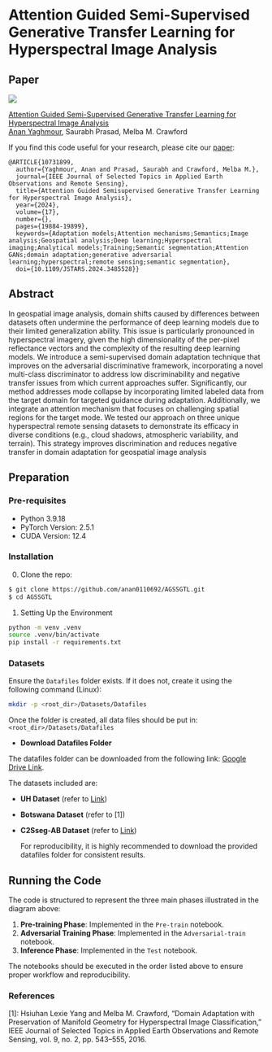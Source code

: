 # Attention Guided Semi-Supervised Generative Transfer Learning for Hyperspectral Image Analysis
## Paper
![](./framework.png)

[Attention Guided Semi-Supervised Generative Transfer Learning for Hyperspectral Image Analysis](https://ieeexplore.ieee.org/document/10731899)  
 [Anan Yaghmour](https://github.com/anan0110692),  Saurabh Prasad, Melba M. Crawford


If you find this code useful for your research, please cite our [paper](https://ieeexplore.ieee.org/document/10731899):

```
@ARTICLE{10731899,
  author={Yaghmour, Anan and Prasad, Saurabh and Crawford, Melba M.},
  journal={IEEE Journal of Selected Topics in Applied Earth Observations and Remote Sensing}, 
  title={Attention Guided Semisupervised Generative Transfer Learning for Hyperspectral Image Analysis}, 
  year={2024},
  volume={17},
  number={},
  pages={19884-19899},
  keywords={Adaptation models;Attention mechanisms;Semantics;Image analysis;Geospatial analysis;Deep learning;Hyperspectral imaging;Analytical models;Training;Semantic segmentation;Attention GANs;domain adaptation;generative adversarial learning;hyperspectral;remote sensing;semantic segmentation},
  doi={10.1109/JSTARS.2024.3485528}}

```
## Abstract
In geospatial image analysis, domain shifts caused by differences between datasets often undermine the performance of deep learning models due to their limited generalization ability. This issue is particularly pronounced in hyperspectral imagery, given the high dimensionality of the per-pixel reflectance vectors and the complexity of the resulting deep learning models. We introduce a semi-supervised domain adaptation technique that improves on the adversarial discriminative framework, incorporating a novel multi-class discriminator to address low discriminability and negative transfer issues from which current approaches suffer. Significantly, our method addresses mode collapse by incorporating limited labeled data from the target domain for targeted guidance during adaptation. Additionally, we integrate an attention mechanism that focuses on challenging spatial regions for the target mode. We tested our approach on three unique hyperspectral remote sensing datasets to demonstrate its efficacy in diverse conditions (e.g., cloud shadows, atmospheric variability, and terrain). This strategy improves discrimination and reduces negative transfer in domain adaptation for geospatial image analysis

## Preparation

### Pre-requisites
* Python 3.9.18
* PyTorch Version: 2.5.1
* CUDA Version: 12.4
### Installation
0. Clone the repo:
```bash
$ git clone https://github.com/anan0110692/AGSSGTL.git
$ cd AGSSGTL
```

1. Setting Up the Environment
```bash
python -m venv .venv
source .venv/bin/activate  
pip install -r requirements.txt
```
### Datasets

Ensure the `Datafiles` folder exists. If it does not, create it using the following command (Linux):

```bash
mkdir -p <root_dir>/Datasets/Datafiles
```
Once the folder is created, all data files should be put  in:
```<root_dir>/Datasets/Datafiles```
* **Download Datafiles Folder**


The datafiles folder  can be downloaded from the following link: [Google Drive Link](https://drive.google.com/drive/folders/1A1yYsHM48_Om39orlCQQQAw030ZuMb0w?usp=sharing).

The datasets included are:

- **UH Dataset** (refer to [Link](https://machinelearning.ee.uh.edu/2013-ieee-grss-data-fusion-contest/))
- **Botswana Dataset** (refer to [1])
- **C2Sseg-AB Dataset** (refer to [Link](https://github.com/danfenghong))


   For reproducibility, it is highly recommended to download the provided datafiles folder for consistent results.
## Running the Code

The code is structured to represent the three main phases illustrated in the diagram above:

1. **Pre-training Phase**: Implemented in the `Pre-train` notebook.
2. **Adversarial Training Phase**: Implemented in the `Adversarial-train` notebook.
3. **Inference Phase**: Implemented in the `Test` notebook.

The notebooks should be executed in the order listed above to ensure proper workflow and reproducibility.






### References
[1]: Hsiuhan Lexie Yang and Melba M. Crawford, “Domain Adaptation with Preservation of Manifold Geometry for Hyperspectral Image Classification,” IEEE Journal of Selected Topics in Applied Earth Observations and Remote Sensing, vol. 9, no. 2, pp. 543–555, 2016.
